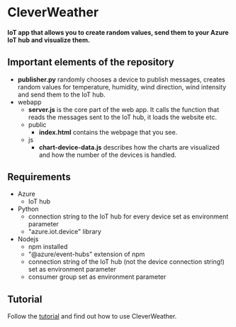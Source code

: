 # CleverWeather
#### IoT app that allows you to create random values, send them to your Azure IoT hub and visualize them. 


## Important elements of the repository

* **publisher.py** randomly chooses a device to publish messages, creates random values for temperature, humidity, wind direction, wind intensity and send them to the IoT hub.
* webapp
    * **server.js** is the core part of the web app. It calls the function that reads the messages sent to the IoT hub, it loads the website etc.
    * public
        * **index.html** contains the webpage that you see.
    * js
        * **chart-device-data.js** describes how the charts are visualized and how the number of the devices is handled.


## Requirements

* Azure
    * IoT hub
* Python
    * connection string to the IoT hub for every device set as environment parameter
    * "azure.iot.device" library
* Nodejs
    * npm installed 
    * "@azure/event-hubs" extension of npm
    * connection string of the IoT hub (not the device connection string!) set as environment parameter
    * consumer group set as environment parameter


## Tutorial
Follow the [tutorial](https://www.hackster.io/domitix/clever-weather-4fc8ec) and find out how to use CleverWeather.

